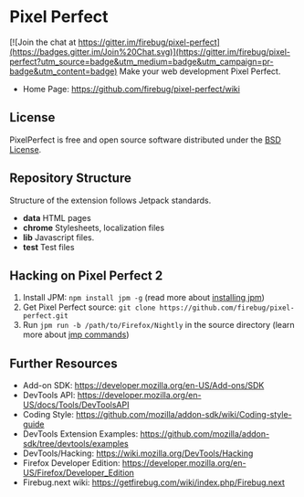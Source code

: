 Pixel Perfect
=============

[![Join the chat at https://gitter.im/firebug/pixel-perfect](https://badges.gitter.im/Join%20Chat.svg)](https://gitter.im/firebug/pixel-perfect?utm_source=badge&utm_medium=badge&utm_campaign=pr-badge&utm_content=badge)
Make your web development Pixel Perfect.

* Home Page: https://github.com/firebug/pixel-perfect/wiki

License
-------
PixelPerfect is free and open source software distributed under the
[BSD License](https://github.com/firebug/pixel-perfect/blob/master/license.txt).

Repository Structure
--------------------
Structure of the extension follows Jetpack standards.

* **data** HTML pages
* **chrome** Stylesheets, localization files
* **lib** Javascript files.
* **test** Test files

Hacking on Pixel Perfect 2
--------------------------
1. Install JPM: `npm install jpm -g` (read more about [installing jpm](https://developer.mozilla.org/en-US/Add-ons/SDK/Tools/jpm#Installation))
2. Get Pixel Perfect source: `git clone https://github.com/firebug/pixel-perfect.git`
3. Run `jpm run -b /path/to/Firefox/Nightly` in the source directory (learn more about [jmp commands](https://developer.mozilla.org/en-US/Add-ons/SDK/Tools/jpm#Command_reference))

Further Resources
-----------------

* Add-on SDK: https://developer.mozilla.org/en-US/Add-ons/SDK
* DevTools API: https://developer.mozilla.org/en-US/docs/Tools/DevToolsAPI
* Coding Style: https://github.com/mozilla/addon-sdk/wiki/Coding-style-guide
* DevTools Extension Examples: https://github.com/mozilla/addon-sdk/tree/devtools/examples
* DevTools/Hacking: https://wiki.mozilla.org/DevTools/Hacking
* Firefox Developer Edition: https://developer.mozilla.org/en-US/Firefox/Developer_Edition
* Firebug.next wiki: https://getfirebug.com/wiki/index.php/Firebug.next
